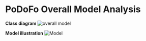 PoDoFo Overall Model Analysis
=============================

**Class diagram**
![overall model](https://raw.github.com/Universefei/podofomemo/master/doc/feifigure/EntriesAccess.png)

**Model illustration**
![Model](https://raw.github.com/Universefei/podofomemo/master/doc/feifigure/Entries%20access%20model.png)

